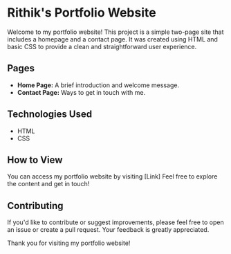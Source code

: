 # Rithik's Portfolio Website

Welcome to my portfolio website! This project is a simple two-page site that includes a homepage and a contact page. It was created using HTML and basic CSS to provide a clean and straightforward user experience.

## Pages

- **Home Page:** A brief introduction and welcome message.
- **Contact Page:** Ways to get in touch with me.

## Technologies Used

- HTML
- CSS

## How to View

You can access my portfolio website by visiting [Link] Feel free to explore the content and get in touch!


## Contributing

If you'd like to contribute or suggest improvements, please feel free to open an issue or create a pull request. Your feedback is greatly appreciated.

Thank you for visiting my portfolio website!
